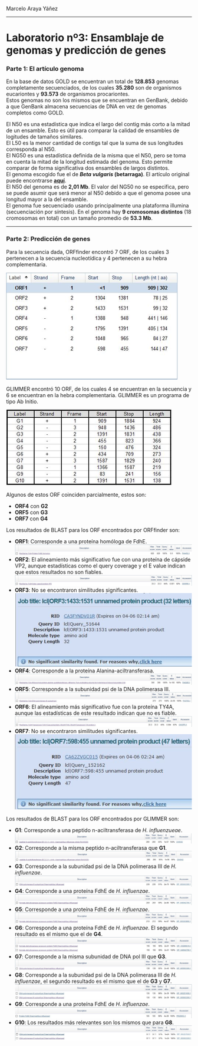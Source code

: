 Marcelo Araya Yáñez

----------
# Laboratorio nº3: Ensamblaje de genomas y predicción de genes #
### Parte 1: El artículo genoma ###
En la base de datos GOLD se encuentran un total de **128.853** genomas completamente secuenciados, de los cuales **35.280** son de organismos eucariontes y **93.573** de organismos procariontes.  
Estos genomas no son los mismos que se encuentran en GenBank, debido a que GenBank almacena secuencias de DNA en vez de genomas completos como GOLD.

El N50 es una estadística que indica el largo del contig más corto a la mitad de un ensamble. Esto es útil para comparar la calidad de ensambles de logitudes de tamaños similares.  
El L50 es la menor cantidad de contigs tal que la suma de sus longitudes corresponda al N50.  
El NG50 es una estadística definida de la misma que el N50, pero se toma en cuenta la mitad de la longitud estimada del genoma. Esto permite comparar de forma significativa dos ensambles de largos distintos.  
El genoma escogido fue el de ***Beta vulgaris* (betarraga)**. El artículo original puede encontrarse [**aquí**](https://www.nature.com/articles/nature12817).  
El N50 del genoma es de **2,01 Mb**. El valor del NG50 no se especifica, pero se puede asumir que será menor al N50 debido a que el genoma posee una longitud mayor a la del ensamble.  
El genoma fue secuenciado usando principalmente una plataforma illumina (secuenciación por síntesis). En el genoma hay **9 cromosomas distintos** (18 cromosomas en total) con un tamaño promedio de **53.3 Mb**.

----------
### Parte 2: Predicción de genes ###
Para la secuencia dada, ORFfinder encontró 7 ORF, de los cuales 3 pertenecen a la secuencia nucleotídica y 4 pertenecen a su hebra complementaria.

![Resultados ORF](https://raw.githubusercontent.com/KyuZhang/lab-bioinf/master/Lab%2003/ORFfinder.JPG)

GLIMMER encontró 10 ORF, de los cuales 4 se encuentran en la secuencia y 6 se encuentran en la hebra complementaria. GLIMMER es un programa de tipo Ab Initio.

![Resultados GLIMMER](https://raw.githubusercontent.com/KyuZhang/lab-bioinf/master/Lab%2003/GLIMMER.JPG)

Algunos de estos ORF coinciden parcialmente, estos son:

- **ORF4** con **G2**
- **ORF5** con **G3**
- **ORF7** con **G4**

Los resultados de BLAST para los ORF encontrados por ORFfinder son:

+ **ORF1**: Corresponde a una proteína homóloga de FdhE.  
![ORF1](https://raw.githubusercontent.com/KyuZhang/lab-bioinf/master/Lab%2003/ORF1.JPG)
+ **ORF2**: El alineamiento más significativo fue con una proteína de cápside VP2, aunque estadísticas como el query coverage y el E value indican que estos resultados no son fiables.  
![ORF2](https://raw.githubusercontent.com/KyuZhang/lab-bioinf/master/Lab%2003/ORF2.JPG)
+ **ORF3**: No se encontraron similitudes significantes.  
![ORF3](https://raw.githubusercontent.com/KyuZhang/lab-bioinf/master/Lab%2003/ORF3.JPG)
+ **ORF4**: Corresponde a la proteína Alanina-aciltransferasa.  
![ORF4](https://raw.githubusercontent.com/KyuZhang/lab-bioinf/master/Lab%2003/ORF4.JPG)
+ **ORF5**: Corresponde a la subunidad psi de la DNA polimerasa III.  
![ORF5](https://raw.githubusercontent.com/KyuZhang/lab-bioinf/master/Lab%2003/ORF5.JPG)
+ **ORF6**: El alineamiento más significativo fue con la proteína TY4A, aunque las estadísticas de este resultado indican que no es fiable.  
![ORF6](https://raw.githubusercontent.com/KyuZhang/lab-bioinf/master/Lab%2003/ORF6.JPG)
+ **ORF7**: No se encontraron similitudes significantes.  
![ORF7](https://raw.githubusercontent.com/KyuZhang/lab-bioinf/master/Lab%2003/ORF7.JPG)

Los resultados de BLAST para los ORF encontrados por GLIMMER son:

+ **G1**: Corresponde a una peptido n-aciltransferasa de *H. influenzueae*.  
![G1](https://raw.githubusercontent.com/KyuZhang/lab-bioinf/master/Lab%2003/G1.JPG)
+ **G2**: Corresponde a la misma peptido n-aciltransferasa que **G1**.  
![G2](https://raw.githubusercontent.com/KyuZhang/lab-bioinf/master/Lab%2003/G2.JPG)
+ **G3**: Corresponde a la subunidad psi de la DNA polimerasa III de *H. influenzae*.  
![G3](https://raw.githubusercontent.com/KyuZhang/lab-bioinf/master/Lab%2003/G3.JPG)
+ **G4**: Corresponde a una proteína FdhE de *H. influenzae*.  
![G4](https://raw.githubusercontent.com/KyuZhang/lab-bioinf/master/Lab%2003/G4.JPG)
+ **G5**: Corresponde a una proteína FdhE de *H. influenzae*.  
![G5](https://raw.githubusercontent.com/KyuZhang/lab-bioinf/master/Lab%2003/G5.JPG)
+ **G6**: Corresponde a una proteína FdhE de *H. influenzae*. El segundo resultado es el mismo que el de **G4**.  
![G6](https://raw.githubusercontent.com/KyuZhang/lab-bioinf/master/Lab%2003/G6.JPG)
+ **G7**: Corresponde a la misma subunidad de DNA pol III que **G3**.  
![G7](https://raw.githubusercontent.com/KyuZhang/lab-bioinf/master/Lab%2003/G7.JPG)
+ **G8**: Corresponde a la subunidad psi de la DNA polimerasa III de *H. influenzae*, el segundo resultado es el mismo que el de **G3** y **G7**.  
![G8](https://raw.githubusercontent.com/KyuZhang/lab-bioinf/master/Lab%2003/G8.JPG)
+ **G9**: Corresponde a una proteína FdhE de *H. influenzae*.  
![G9](https://raw.githubusercontent.com/KyuZhang/lab-bioinf/master/Lab%2003/G9.JPG)
+ **G10**: Los resultados más relevantes son los mismos que para **G8**.  
![G10](https://raw.githubusercontent.com/KyuZhang/lab-bioinf/master/Lab%2003/G10.JPG)